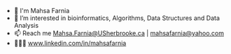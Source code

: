 - 👋 I'm Mahsa Farnia
- 👀 I’m interested in bioinformatics, Algorithms, Data Structures and Data Analysis
- 📫 Reach me Mahsa.Farnia@USherbrooke.ca | mahsafarnia@yahoo.com
- 👩🏻‍💻 www.linkedin.com/in/mahsafarnia
<!---
MahsaFarnia23/MahsaFarnia23 is a ✨ special ✨ repository because its `README.md` (this file) appears on your GitHub profile.
You can click the Preview link to take a look at your changes.
--->
